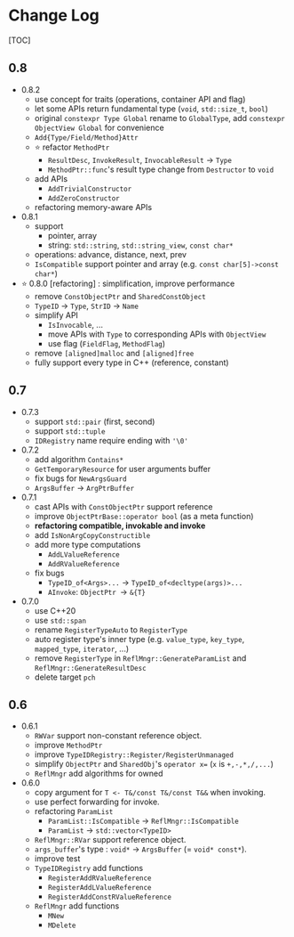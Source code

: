 # Change Log

[TOC]

## 0.8

- 0.8.2
    - use concept for traits (operations, container API and flag)
    - let some APIs return fundamental type (`void`, `std::size_t`, `bool`)
    - original `constexpr Type Global` rename to `GlobalType`, add `constexpr ObjectView Global` for convenience
    - `Add{Type/Field/Method}Attr`
    - :star: refactor `MethodPtr` 
        - `ResultDesc`, `InvokeResult`, `InvocableResult` -> `Type` 
        - `MethodPtr::func`'s result type change from `Destructor` to `void` 
    - add APIs
        - `AddTrivialConstructor`
        - `AddZeroConstructor`
    - refactoring memory-aware APIs
- 0.8.1
    - support
        - pointer, array
        - string: `std::string`, `std::string_view`, `const char*` 
   - operations: advance, distance, next, prev
   - `IsCompatible` support pointer and array (e.g. `const char[5]->const char*`)
- :star: 0.8.0 [refactoring] : simplification, improve performance
    - remove `ConstObjectPtr` and `SharedConstObject` 
    - `TypeID` -> `Type`, `StrID` -> `Name` 
    - simplify API
        - `IsInvocable`, ...
        - move APIs with `Type` to corresponding APIs with `ObjectView` 
        - use flag (`FieldFlag`, `MethodFlag`)
    - remove `[aligned]malloc` and `[aligned]free` 
    - fully support every type in C++ (reference, constant)
    
## 0.7

- 0.7.3
    - support `std::pair` (first, second)
    - support `std::tuple`
    - `IDRegistry` name require ending with `'\0'` 
- 0.7.2
    - add algorithm `Contains*`
    - `GetTemporaryResource` for user arguments buffer
    - fix bugs for `NewArgsGuard`
    - `ArgsBuffer` -> `ArgPtrBuffer`
- 0.7.1
    - cast APIs with `ConstObjectPtr` support reference
    - improve `ObjectPtrBase::operator bool` (as a meta function)
    - **refactoring compatible, invokable and invoke**
    - add `IsNonArgCopyConstructible`
    - add more type computations
        - `AddLValueReference`
        - `AddRValueReference`
    - fix bugs
        - `TypeID_of<Args>...` -> `TypeID_of<decltype(args)>...`
        - `AInvoke`: `ObjectPtr `-> `&{T}`
- 0.7.0
    - use C++20
    - use `std::span`
    - rename `RegisterTypeAuto` to `RegisterType`
    - auto register type's inner type (e.g. `value_type`, `key_type`, `mapped_type`, `iterator`, ...)
    - remove `RegisterType` in `ReflMngr::GenerateParamList` and `ReflMngr::GenerateResultDesc`
    - delete target `pch`

## 0.6

- 0.6.1
    - `RWVar` support non-constant reference object.
    - improve `MethodPtr`
    - improve `TypeIDRegistry::Register/RegisterUnmanaged`
    - simplify `ObjectPtr` and `SharedObj`'s `operator x=` (`x` is `+,-,*,/,...`)
    - `ReflMngr` add algorithms for owned
- 0.6.0
    - copy argument for `T <- T&/const T&/const T&&` when invoking.
    - use perfect forwarding for invoke.
    - refactoring `ParamList `
        - `ParamList::IsCompatible` -> `ReflMngr::IsCompatible`
        - `ParamList` -> `std::vector<TypeID>`
    - `ReflMngr::RVar` support reference object.
    - `args_buffer`'s type : `void*` -> `ArgsBuffer` (= `void* const*`).
    - improve test
    - `TypeIDRegistry` add functions
        - `RegisterAddRValueReference`
        - `RegisterAddLValueReference`
        - `RegisterAddConstRValueReference`
    - `ReflMngr` add functions
        - `MNew`
        - `MDelete`